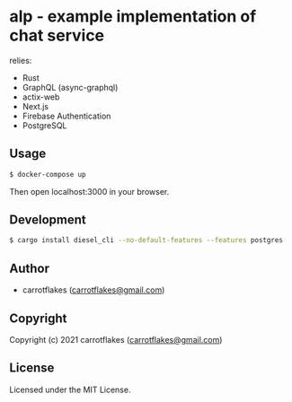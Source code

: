 # alp - example implementation of chat service

relies:

- Rust
- GraphQL (async-graphql)
- actix-web
- Next.js
- Firebase Authentication
- PostgreSQL

## Usage

```sh
$ docker-compose up
```

Then open localhost:3000 in your browser.

## Development

``` sh
$ cargo install diesel_cli --no-default-features --features postgres
```

## Author

* carrotflakes (carrotflakes@gmail.com)

## Copyright

Copyright (c) 2021 carrotflakes (carrotflakes@gmail.com)

## License

Licensed under the MIT License.
